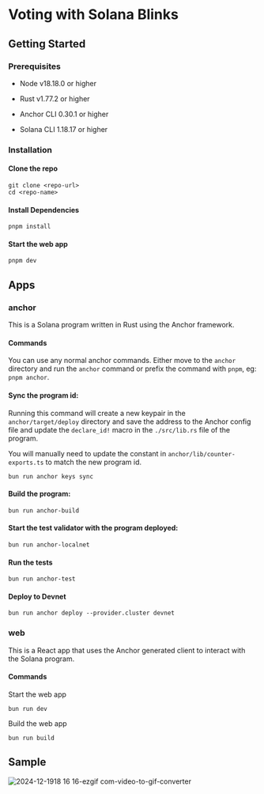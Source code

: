 # Voting with Solana Blinks 

## Getting Started

### Prerequisites

- Node v18.18.0 or higher

- Rust v1.77.2 or higher
- Anchor CLI 0.30.1 or higher
- Solana CLI 1.18.17 or higher

### Installation

#### Clone the repo

```shell
git clone <repo-url>
cd <repo-name>
```

#### Install Dependencies

```shell
pnpm install
```

#### Start the web app

```
pnpm dev
```

## Apps

### anchor

This is a Solana program written in Rust using the Anchor framework.

#### Commands

You can use any normal anchor commands. Either move to the `anchor` directory and run the `anchor` command or prefix the command with `pnpm`, eg: `pnpm anchor`.

#### Sync the program id:

Running this command will create a new keypair in the `anchor/target/deploy` directory and save the address to the Anchor config file and update the `declare_id!` macro in the `./src/lib.rs` file of the program.

You will manually need to update the constant in `anchor/lib/counter-exports.ts` to match the new program id.

```shell
bun run anchor keys sync
```

#### Build the program:

```shell
bun run anchor-build
```

#### Start the test validator with the program deployed:

```shell
bun run anchor-localnet
```

#### Run the tests

```shell
bun run anchor-test
```

#### Deploy to Devnet

```shell
bun run anchor deploy --provider.cluster devnet
```

### web

This is a React app that uses the Anchor generated client to interact with the Solana program.

#### Commands

Start the web app

```shell
bun run dev
```

Build the web app

```shell
bun run build
```


## Sample

![2024-12-1918 16 16-ezgif com-video-to-gif-converter](https://github.com/user-attachments/assets/42655eec-6853-4ec6-9b21-78063c015188)


